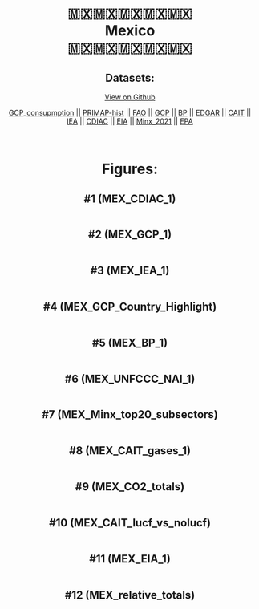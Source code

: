 
<center>
<h1 align="center">
🇲🇽🇲🇽🇲🇽🇲🇽🇲🇽
<br>
Mexico
<br>
🇲🇽🇲🇽🇲🇽🇲🇽🇲🇽
</h1>
<h2>Datasets:</h2>
<p><a href="https://github.com/dquintani/GreenhouseData/tree/master/country_data/MEX_Mexico/data">View on Github</a>
<br></p><p><a href="data/MEX_GCP_consupmption.csv">GCP_consupmption</a> || <a href="data/MEX_PRIMAP-hist.csv">PRIMAP-hist</a> || <a href="data/MEX_FAO.csv">FAO</a> || <a href="data/MEX_GCP.csv">GCP</a> || <a href="data/MEX_BP.csv">BP</a> || <a href="data/MEX_EDGAR.csv">EDGAR</a> || <a href="data/MEX_CAIT.csv">CAIT</a> || <a href="data/MEX_IEA.csv">IEA</a> || <a href="data/MEX_CDIAC.csv">CDIAC</a> || <a href="data/MEX_EIA.csv">EIA</a> || <a href="data/MEX_Minx_2021.csv">Minx_2021</a> || <a href="data/MEX_EPA.csv">EPA</a></p><p><br></p>
<h1>Figures:</h1><h2>#1 (MEX_CDIAC_1)</h2>
<p><img alt="" src="figures/MEX_CDIAC_1.png" /></p><h2>#2 (MEX_GCP_1)</h2>
<p><img alt="" src="figures/MEX_GCP_1.png" /></p><h2>#3 (MEX_IEA_1)</h2>
<p><img alt="" src="figures/MEX_IEA_1.png" /></p><h2>#4 (MEX_GCP_Country_Highlight)</h2>
<p><img alt="" src="figures/MEX_GCP_Country_Highlight.png" /></p><h2>#5 (MEX_BP_1)</h2>
<p><img alt="" src="figures/MEX_BP_1.png" /></p><h2>#6 (MEX_UNFCCC_NAI_1)</h2>
<p><img alt="" src="figures/MEX_UNFCCC_NAI_1.png" /></p><h2>#7 (MEX_Minx_top20_subsectors)</h2>
<p><img alt="" src="figures/MEX_Minx_top20_subsectors.png" /></p><h2>#8 (MEX_CAIT_gases_1)</h2>
<p><img alt="" src="figures/MEX_CAIT_gases_1.png" /></p><h2>#9 (MEX_CO2_totals)</h2>
<p><img alt="" src="figures/MEX_CO2_totals.png" /></p><h2>#10 (MEX_CAIT_lucf_vs_nolucf)</h2>
<p><img alt="" src="figures/MEX_CAIT_lucf_vs_nolucf.png" /></p><h2>#11 (MEX_EIA_1)</h2>
<p><img alt="" src="figures/MEX_EIA_1.png" /></p><h2>#12 (MEX_relative_totals)</h2>
<p><img alt="" src="figures/MEX_relative_totals.png" /></p>